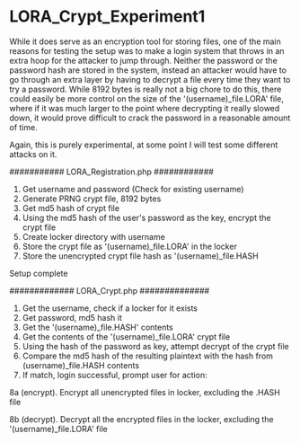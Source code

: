 # LORA_Crypt_Experiment1

While it does serve as an encryption tool for storing files, one of the main reasons 
 for testing the setup was to make a login system that throws in an extra hoop for the attacker
 to jump through. Neither the password or the password hash are stored in the system, instead
 an attacker would have to go through an extra layer by having to decrypt a file every time 
 they want to try a password. While 8192 bytes is really not a big chore to do this, there
 could easily be more control on the size of the '(username)_file.LORA' file, where if it
 was much larger to the point where decrypting it really slowed down, it would prove difficult
 to crack the password in a reasonable amount of time.
 
 Again, this is purely experimental, at some point I will test some different attacks on it.
 
 
 ########### LORA_Registration.php ############
 
1. Get username and password (Check for existing username)
2. Generate PRNG crypt file, 8192 bytes
3. Get md5 hash of crypt file
4. Using the md5 hash of the user's password as the key, encrypt the crypt file
5. Create locker directory with username
6. Store the crypt file as '(username)_file.LORA' in the locker
7. Store the unencrypted crypt file hash as '(username)_file.HASH
 
 Setup complete

############# LORA_Crypt.php ##############

1. Get the username, check if a locker for it exists
2. Get password, md5 hash it
3. Get the '(username)_file.HASH' contents
4. Get the contents of the '(username)_file.LORA' crypt file
5. Using the hash of the password as key, attempt decrypt of the crypt file
6. Compare the md5 hash of the resulting plaintext with the hash from (username)_file.HASH contents
7. If match, login successful, prompt user for action:

8a (encrypt). Encrypt all unencrypted files in locker, excluding the .HASH file

8b (decrypt). Decrypt all the encrypted files in the locker, excluding the '(username)_file.LORA' file
